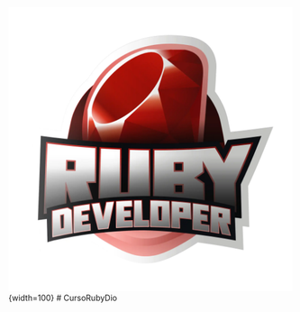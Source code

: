 ![Ruby](https://raw.githubusercontent.com/wilhiamopyt/CursoRubyDio/main/Acelerac%CC%A7a%CC%83oRUBY.webp){width=100} # CursoRubyDio
